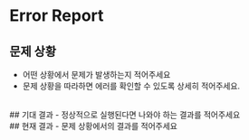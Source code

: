 # Error Report

## 문제 상황
   - 어떤 상황에서 문제가 발생하는지 적어주세요
   - 문제 상황을 따라하면 에러를 확인할 수 있도록 상세히 적어주세요.
<br>
## 기대 결과
   - 정상적으로 실행된다면 나와야 하는 결과를 적어주세요
<br>
## 현재 결과
   - 문제 상황에서의 결과를 적어주세요